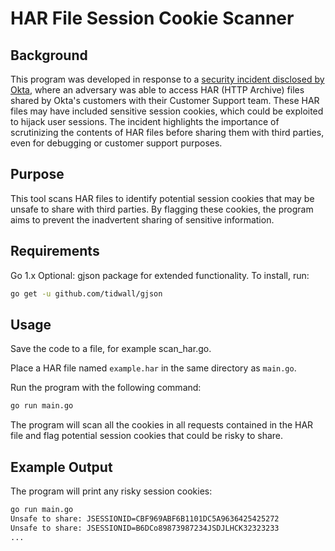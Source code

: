 # HAR File Session Cookie Scanner
## Background
This program was developed in response to a [security incident disclosed by Okta](https://krebsonsecurity.com/2023/10/hackers-stole-access-tokens-from-oktas-support-unit/), where an adversary was able to access HAR (HTTP Archive) files shared by Okta's customers with their Customer Support team. These HAR files may have included sensitive session cookies, which could be exploited to hijack user sessions. The incident highlights the importance of scrutinizing the contents of HAR files before sharing them with third parties, even for debugging or customer support purposes.

## Purpose
This tool scans HAR files to identify potential session cookies that may be unsafe to share with third parties. By flagging these cookies, the program aims to prevent the inadvertent sharing of sensitive information.

## Requirements
Go 1.x
Optional: gjson package for extended functionality. To install, run:

```bash
go get -u github.com/tidwall/gjson
```

## Usage
Save the code to a file, for example scan_har.go.

Place a HAR file named `example.har` in the same directory as `main.go`.

Run the program with the following command:

```bash
go run main.go
```

The program will scan all the cookies in all requests contained in the HAR file and flag potential session cookies that could be risky to share.

## Example Output

The program will print any risky session cookies: 

```bash
go run main.go
Unsafe to share: JSESSIONID=CBF969ABF6B1101DC5A9636425425272
Unsafe to share: JSESSIONID=B6DCo89873987234JSDJLHCK32323233
...
```